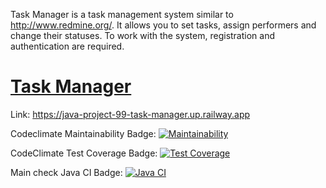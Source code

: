 Task Manager is a task management system similar to http://www.redmine.org/. It allows you to set tasks, assign performers and change their statuses. To work with the system, registration and authentication are required.

# [Task Manager](https://java-project-99-task-manager.up.railway.app)
Link: https://java-project-99-task-manager.up.railway.app

Codeclimate Maintainability Badge:
[![Maintainability](https://api.codeclimate.com/v1/badges/5121778e18b216596703/maintainability)](https://codeclimate.com/github/jjsttk/java-project-99/maintainability)

CodeClimate Test Coverage Badge:
[![Test Coverage](https://api.codeclimate.com/v1/badges/5121778e18b216596703/test_coverage)](https://codeclimate.com/github/jjsttk/java-project-99/test_coverage)

Main check Java CI Badge:
[![Java CI](https://github.com/jjsttk/java-project-99/actions/workflows/main-check.yml/badge.svg)](https://github.com/jjsttk/java-project-99/actions/workflows/main-check.yml)



